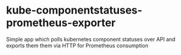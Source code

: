 # kube-componentstatuses-prometheus-exporter
Simple app which polls kubernetes component statuses over API and exports them them via HTTP for Prometheus consumption
